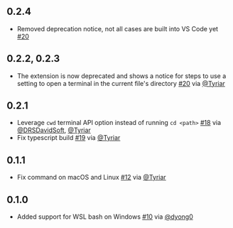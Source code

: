 ## 0.2.4

- Removed deprecation notice, not all cases are built into VS Code yet [#20]()

## 0.2.2, 0.2.3

- The extension is now deprecated and shows a notice for steps to use a setting to open a terminal in the current file's directory [#20](https://github.com/Tyriar/vscode-terminal-here/pull/20) via [@Tyriar](https://github.com/Tyriar)

## 0.2.1

- Leverage `cwd` terminal API option instead of running `cd <path>` [#18](https://github.com/Tyriar/vscode-terminal-here/pull/18) via [@DRSDavidSoft](https://github.com/DRSDavidSoft), [@Tyriar](https://github.com/DRSDavidSoft)
- Fix typescript build [#19](https://github.com/Tyriar/vscode-terminal-here/pull/19) via [@Tyriar](https://github.com/Tyriar)

## 0.1.1

- Fix command on macOS and Linux [#12](https://github.com/Tyriar/vscode-terminal-here/pull/12) via [@Tyriar](https://github.com/Tyriar)

## 0.1.0

- Added support for WSL bash on Windows [#10](https://github.com/Tyriar/vscode-terminal-here/pull/10) via [@dyong0](https://github.com/dyong0)
